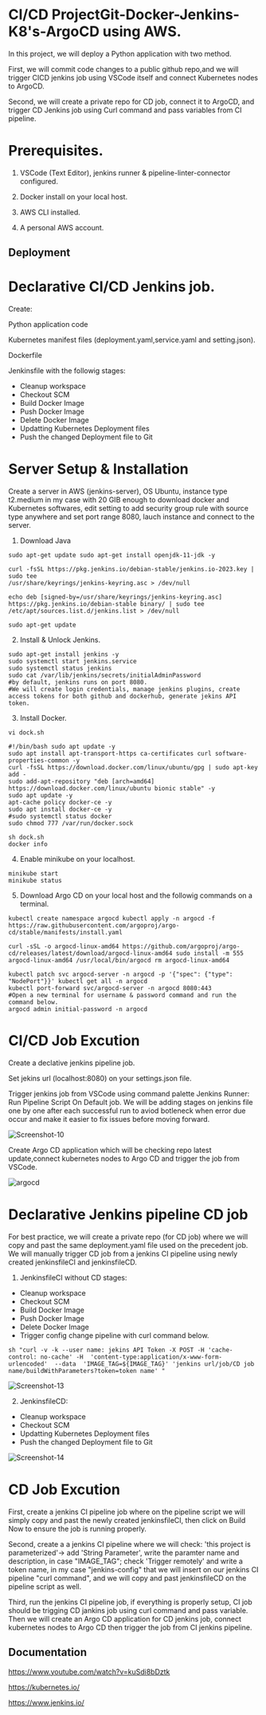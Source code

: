 
# CI/CD ProjectGit-Docker-Jenkins-K8's-ArgoCD using AWS.

In this project, we will deploy a Python application with two method.

First, we will commit code changes to a public github repo,and we will trigger CICD jenkins job using VSCode itself and connect Kubernetes nodes to ArgoCD.

Second, we will create a private repo for CD job, connect it to ArgoCD, and trigger CD Jenkins job using Curl command and pass variables from CI pipeline.

# Prerequisites.

1. VSCode (Text Editor), jenkins runner & pipeline-linter-connector configured.

2. Docker install on your local host.

3. AWS CLI installed.

4. A personal AWS account.


## Deployment

# Declarative CI/CD Jenkins job.

Create:

Python application code

Kubernetes manifest files (deployment.yaml,service.yaml and setting.json).

Dockerfile

Jenkinsfile with the followig stages:

* Cleanup workspace
* Checkout SCM
* Build Docker Image
* Push Docker Image
* Delete Docker Image
* Updatting Kubernetes Deployment files
* Push the changed Deployment file to Git

# Server Setup & Installation

Create a server in AWS (jenkins-server), OS Ubuntu, instance type t2.medium in my case with 20 GIB enough to download docker and Kubernetes softwares, edit setting to add security group rule with source type anywhere and set port range 8080, lauch instance and connect to the server.

1. Download Java

```
sudo apt-get update sudo apt-get install openjdk-11-jdk -y

curl -fsSL https://pkg.jenkins.io/debian-stable/jenkins.io-2023.key | sudo tee
/usr/share/keyrings/jenkins-keyring.asc > /dev/null

echo deb [signed-by=/usr/share/keyrings/jenkins-keyring.asc]
https://pkg.jenkins.io/debian-stable binary/ | sudo tee
/etc/apt/sources.list.d/jenkins.list > /dev/null

sudo apt-get update
```

2. Install & Unlock Jenkins.

```
sudo apt-get install jenkins -y 
sudo systemctl start jenkins.service 
sudo systemctl status jenkins 
sudo cat /var/lib/jenkins/secrets/initialAdminPassword 
#by default, jenkins runs on port 8080. 
#We will create login credentials, manage jenkins plugins, create access tokens for both github and dockerhub, generate jekins API token.

```
3. Install Docker.

```
vi dock.sh

#!/bin/bash sudo apt update -y
sudo apt install apt-transport-https ca-certificates curl software-properties-common -y
curl -fsSL https://download.docker.com/linux/ubuntu/gpg | sudo apt-key add -
sudo add-apt-repository "deb [arch=amd64] https://download.docker.com/linux/ubuntu bionic stable" -y
sudo apt update -y
apt-cache policy docker-ce -y
sudo apt install docker-ce -y
#sudo systemctl status docker
sudo chmod 777 /var/run/docker.sock

sh dock.sh
docker info
```
4. Enable minikube on your localhost.
```
minikube start
minikube status
```
5. Download Argo CD on your local host and the followig commands on a terminal.

```
kubectl create namespace argocd kubectl apply -n argocd -f https://raw.githubusercontent.com/argoproj/argo-cd/stable/manifests/install.yaml

curl -sSL -o argocd-linux-amd64 https://github.com/argoproj/argo-cd/releases/latest/download/argocd-linux-amd64 sudo install -m 555 argocd-linux-amd64 /usr/local/bin/argocd rm argocd-linux-amd64

kubectl patch svc argocd-server -n argocd -p '{"spec": {"type": "NodePort"}}' kubectl get all -n argocd 
kubectl port-forward svc/argocd-server -n argocd 8080:443 
#Open a new terminal for username & password command and run the command below. 
argocd admin initial-password -n argocd

```
# CI/CD Job Excution
Create a declative jenkins pipeline job.

Set jekins url (localhost:8080) on your settings.json file.

Trigger jenkins job from VSCode using command palette Jenkins Runner: Run Pipeline Script On Default job. We will be adding stages on jenkins file one by one after each successful run to aviod botleneck when error due occur and make it easier to fix issues before moving forward.

![Screenshot-10](https://github.com/mkaef/jenkins_argocd_project/assets/20161437/5d2f46b9-dd23-4429-9b5c-83f8981b9947)

Create Argo CD application which will be checking repo latest update,connect kubernetes nodes to Argo CD and trigger the job from VSCode.

![argocd](https://github.com/mkaef/jenkins_argocd_project/assets/20161437/14aff610-aced-42b5-8894-7efc94b43cbe)

# Declarative Jenkins pipeline CD job

For best practice, we will create a private repo (for CD job) where we will copy and past the same deployment.yaml file used on the precedent job. We will manually trigger CD job from a jenkins CI pipeline using newly created jenkinsfileCI and  jenkinsfileCD.

1. JenkinsfileCI without CD stages:

* Cleanup workspace
* Checkout SCM
* Build Docker Image
* Push Docker Image
* Delete Docker Image
* Trigger config change pipeline with curl command below.
```
sh "curl -v -k --user name: jekins API Token -X POST -H 'cache-control: no-cache' -H  'content-type:application/x-www-form-urlencoded'  --data  'IMAGE_TAG=${IMAGE_TAG}' 'jenkins url/job/CD job name/buildWithParameters?token=token name' "
```
![Screenshot-13](https://github.com/mkaef/jenkins_argocd_project/assets/20161437/3224e28e-82ae-4a0d-a743-bae8f76275aa)

2. JenkinsfileCD:

* Cleanup workspace
* Checkout SCM
* Updatting Kubernetes Deployment files
* Push the changed Deployment file to Git

![Screenshot-14](https://github.com/mkaef/jenkins_argocd_project/assets/20161437/a2a64e1d-536e-40cc-bab0-365ee6409d3c)

# CD Job Excution

First, create a jenkins CI pipeline job where on the pipeline script we will simply copy and past the newly created jenkinsfileCI, then click on Build Now to ensure the job is running properly.

Second, create a a jenkins CI pipeline where we will check: 'this project is parameterized'-> add 'String Parameter', write the paramter name and description, in case "IMAGE_TAG"; check 'Trigger remotely' and write a token name, in my case "jenkins-config" that we will insert on our jenkins CI pipeline "curl command", and we will copy and past jenkinsfileCD on the pipeline script as well.

Third, run the jenkins CI pipeline job, if everything is properly setup, CI job should be trigging CD jankins job using curl command and pass variable. Then we will create an Argo CD application for CD jenkins job, connect kubernetes nodes to Argo CD then trigger the job from CI jenkins pipeline.


## Documentation

https://www.youtube.com/watch?v=kuSdi8bDztk

https://kubernetes.io/

https://www.jenkins.io/


